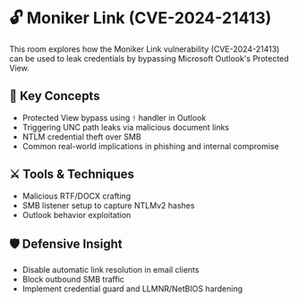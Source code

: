# 🔓 Moniker Link (CVE-2024-21413)

This room explores how the Moniker Link vulnerability (CVE-2024-21413) can be used to leak credentials by bypassing Microsoft Outlook's Protected View.

## 🧠 Key Concepts

- Protected View bypass using `!` handler in Outlook
- Triggering UNC path leaks via malicious document links
- NTLM credential theft over SMB
- Common real-world implications in phishing and internal compromise

## ⚔️ Tools & Techniques

- Malicious RTF/DOCX crafting
- SMB listener setup to capture NTLMv2 hashes
- Outlook behavior exploitation

## 🛡️ Defensive Insight

- Disable automatic link resolution in email clients
- Block outbound SMB traffic
- Implement credential guard and LLMNR/NetBIOS hardening
